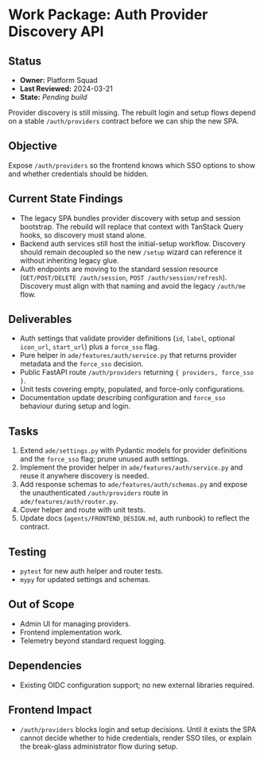 # Work Package: Auth Provider Discovery API

## Status
- **Owner:** Platform Squad
- **Last Reviewed:** 2024-03-21
- **State:** _Pending build_

Provider discovery is still missing. The rebuilt login and setup flows depend on
a stable `/auth/providers` contract before we can ship the new SPA.

## Objective
Expose `/auth/providers` so the frontend knows which SSO options to show and
whether credentials should be hidden.

## Current State Findings
- The legacy SPA bundles provider discovery with setup and session bootstrap.
  The rebuild will replace that context with TanStack Query hooks, so discovery
  must stand alone.
- Backend auth services still host the initial-setup workflow. Discovery should
  remain decoupled so the new `/setup` wizard can reference it without inheriting
  legacy glue.
- Auth endpoints are moving to the standard session resource
  (`GET/POST/DELETE /auth/session`, `POST /auth/session/refresh`). Discovery must
  align with that naming and avoid the legacy `/auth/me` flow.

## Deliverables
- Auth settings that validate provider definitions (`id`, `label`, optional
  `icon_url`, `start_url`) plus a `force_sso` flag.
- Pure helper in `ade/features/auth/service.py` that returns provider metadata
  and the `force_sso` decision.
- Public FastAPI route `/auth/providers` returning `{ providers, force_sso }`.
- Unit tests covering empty, populated, and force-only configurations.
- Documentation update describing configuration and `force_sso` behaviour during
  setup and login.

## Tasks
1. Extend `ade/settings.py` with Pydantic models for provider definitions and
   the `force_sso` flag; prune unused auth settings.
2. Implement the provider helper in `ade/features/auth/service.py` and reuse it
   anywhere discovery is needed.
3. Add response schemas to `ade/features/auth/schemas.py` and expose the
   unauthenticated `/auth/providers` route in `ade/features/auth/router.py`.
4. Cover helper and route with unit tests.
5. Update docs (`agents/FRONTEND_DESIGN.md`, auth runbook) to reflect the
   contract.

## Testing
- `pytest` for new auth helper and router tests.
- `mypy` for updated settings and schemas.

## Out of Scope
- Admin UI for managing providers.
- Frontend implementation work.
- Telemetry beyond standard request logging.

## Dependencies
- Existing OIDC configuration support; no new external libraries required.

## Frontend Impact
- `/auth/providers` blocks login and setup decisions. Until it exists the SPA
  cannot decide whether to hide credentials, render SSO tiles, or explain the
  break-glass administrator flow during setup.
